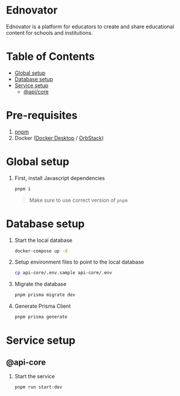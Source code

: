 # Ednovator <!-- omit in toc -->

Ednovator is a platform for educators to create and share educational content for schools and institutions.

# Table of Contents <!-- omit in toc -->

- [Global setup](#global-setup)
- [Database setup](#database-setup)
- [Service setup](#service-setup)
  - [@api/core](#apicore)

# Pre-requisites <!-- omit in toc -->

1. [pnpm](https://pnpm.io/)
2. Docker ([Docker Desktop](https://www.docker.com/products/docker-desktop/) / [OrbStack](https://orbstack.dev/))

# Global setup

1. First, install Javascript dependencies

   ```sh
   pnpm i
   ```

   > Make sure to use correct version of `pnpm`

# Database setup

1. Start the local database

   ```sh
   docker-compose up -d
   ```

2. Setup environment files to point to the local database

   ```sh
   cp api-core/.env.sample api-core/.env
   ```

3. Migrate the database

   ```sh
   pnpm prisma migrate dev
   ```

4. Generate Prisma Client

   ```sh
   pnpm prisma generate
   ```

# Service setup

## @api-core

1. Start the service

   ```sh
   pnpm run start:dev
   ```
